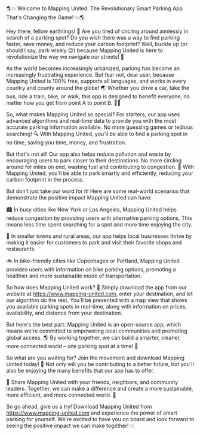 🌎💥 Welcome to Mapping United: The Revolutionary Smart Parking App That's Changing the Game! 💥🌎

Hey there, fellow earthlings! 🌟 Are you tired of circling around aimlessly in search of a parking spot? Do you wish there was a way to find parking faster, save money, and reduce your carbon footprint? Well, buckle up (or should I say, park wisely 😉) because Mapping United is here to revolutionize the way we navigate our streets! 🚗

As the world becomes increasingly urbanized, parking has become an increasingly frustrating experience. But fear not, dear user, because Mapping United is 100% free, supports all languages, and works in every country and county around the globe! 🌏 Whether you drive a car, take the bus, ride a train, bike, or walk, this app is designed to benefit everyone, no matter how you get from point A to point B. 🚶‍♀️

So, what makes Mapping United so special? For starters, our app uses advanced algorithms and real-time data to provide you with the most accurate parking information available. No more guessing games or tedious searching! 🔍 With Mapping United, you'll be able to find a parking spot in no time, saving you time, money, and frustration.

But that's not all! Our app also helps reduce pollution and waste by encouraging users to park closer to their destinations. No more circling around for miles on end, wasting fuel and contributing to congestion. 🚨 With Mapping United, you'll be able to park smartly and efficiently, reducing your carbon footprint in the process.

But don't just take our word for it! Here are some real-world scenarios that demonstrate the positive impact Mapping United can have:

🏙️ In busy cities like New York or Los Angeles, Mapping United helps reduce congestion by providing users with alternative parking options. This means less time spent searching for a spot and more time enjoying the city.

🌳 In smaller towns and rural areas, our app helps local businesses thrive by making it easier for customers to park and visit their favorite shops and restaurants.

🚲 In bike-friendly cities like Copenhagen or Portland, Mapping United provides users with information on bike parking options, promoting a healthier and more sustainable mode of transportation.

So how does Mapping United work? 🤔 Simply download the app from our website at https://www.mapping-united.com, enter your destination, and let our algorithm do the rest. You'll be presented with a map view that shows you available parking spots in real-time, along with information on prices, availability, and distance from your destination.

But here's the best part: Mapping United is an open-source app, which means we're committed to empowering local communities and promoting global access. 🌎 By working together, we can build a smarter, cleaner, more connected world – one parking spot at a time! 💪

So what are you waiting for? Join the movement and download Mapping United today! 📲 Not only will you be contributing to a better future, but you'll also be enjoying the many benefits that our app has to offer.

🎉 Share Mapping United with your friends, neighbors, and community leaders. Together, we can make a difference and create a more sustainable, more efficient, and more connected world. 🌟

So go ahead, give us a try! Download Mapping United from https://www.mapping-united.com and experience the power of smart parking for yourself. We're excited to have you on board and look forward to seeing the positive impact we can make together! 💥